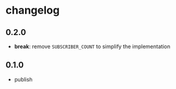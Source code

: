# changelog

## 0.2.0

- **break**: remove `SUBSCRIBER_COUNT` to simplify the implementation

## 0.1.0

- publish
